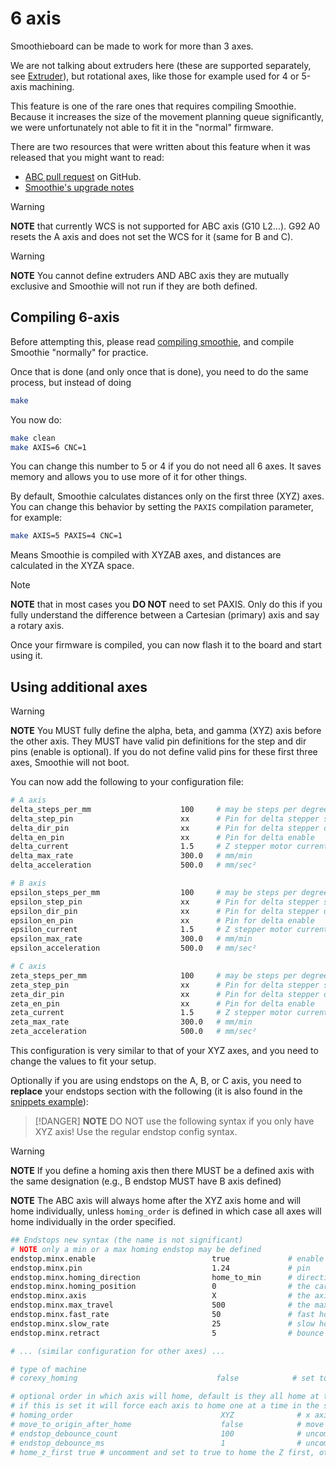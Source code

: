 
# 6 axis

Smoothieboard can be made to work for more than 3 axes.

We are not talking about extruders here (these are supported separately, see [Extruder](extruder.md)), but rotational axes, like those for example used for 4 or 5-axis machining.

This feature is one of the rare ones that requires compiling Smoothie. Because it increases the size of the movement planning queue significantly, we were unfortunately not able to fit it in the "normal" firmware.

There are two resources that were written about this feature when it was released that you might want to read:
* [ABC pull request](https://github.com/Smoothieware/Smoothieware/pull/1055) on GitHub.
* [Smoothie's upgrade notes](https://github.com/Smoothieware/Smoothieware/blob/edge/upgrade-notes.md)

> [!WARNING]
> **NOTE** that currently WCS is not supported for ABC axis (G10 L2...). G92 A0 resets the A axis and does not set the WCS for it (same for B and C).

> [!WARNING]
> **NOTE** You cannot define extruders AND ABC axis they are mutually exclusive and Smoothie will not run if they are both defined.

## Compiling 6-axis

Before attempting this, please read [compiling smoothie](/compiling-smoothie.md), and compile Smoothie "normally" for practice.

Once that is done (and only once that is done), you need to do the same process, but instead of doing 

```bash
make
```

You now do:

```bash
make clean
make AXIS=6 CNC=1
```

You can change this number to 5 or 4 if you do not need all 6 axes. It saves memory and allows you to use more of it for other things.

By default, Smoothie calculates distances only on the first three (XYZ) axes. You can change this behavior by setting the `PAXIS` compilation parameter, for example:

```bash
make AXIS=5 PAXIS=4 CNC=1
```

Means Smoothie is compiled with XYZAB axes, and distances are calculated in the XYZA space.

> [!NOTE]
> **NOTE** that in most cases you **DO NOT** need to set PAXIS. Only do this if you fully understand the difference between a Cartesian (primary) axis and say a rotary axis.

Once your firmware is compiled, you can now flash it to the board and start using it.

## Using additional axes

> [!WARNING]
> **NOTE** You MUST fully define the alpha, beta, and gamma (XYZ) axis before the other axis. They MUST have valid pin definitions for the step and dir pins (enable is optional). If you do not define valid pins for these first three axes, Smoothie will not boot.

You can now add the following to your configuration file:

```bash
# A axis
delta_steps_per_mm                    100     # may be steps per degree for example
delta_step_pin                        xx      # Pin for delta stepper step signal
delta_dir_pin                         xx      # Pin for delta stepper direction
delta_en_pin                          xx      # Pin for delta enable
delta_current                         1.5     # Z stepper motor current
delta_max_rate                        300.0   # mm/min
delta_acceleration                    500.0   # mm/sec²

# B axis
epsilon_steps_per_mm                  100     # may be steps per degree for example
epsilon_step_pin                      xx      # Pin for delta stepper step signal
epsilon_dir_pin                       xx      # Pin for delta stepper direction
epsilon_en_pin                        xx      # Pin for delta enable
epsilon_current                       1.5     # Z stepper motor current
epsilon_max_rate                      300.0   # mm/min
epsilon_acceleration                  500.0   # mm/sec²

# C axis
zeta_steps_per_mm                     100     # may be steps per degree for example
zeta_step_pin                         xx      # Pin for delta stepper step signal
zeta_dir_pin                          xx      # Pin for delta stepper direction
zeta_en_pin                           xx      # Pin for delta enable
zeta_current                          1.5     # Z stepper motor current
zeta_max_rate                         300.0   # mm/min
zeta_acceleration                     500.0   # mm/sec²
```

This configuration is very similar to that of your XYZ axes, and you need to change the values to fit your setup.

Optionally if you are using endstops on the A, B, or C axis, you need to **replace** your endstops section with the following (it is also found in the [snippets example](https://github.com/Smoothieware/Smoothieware/blob/edge/ConfigSamples/Snippets/abc-endstop.config)):

> [!DANGER]
> **NOTE** DO NOT use the following syntax if you only have XYZ axis! Use the regular endstop config syntax.

> [!WARNING]
> **NOTE** If you define a homing axis then there MUST be a defined axis with the same designation (e.g., B endstop MUST have B axis defined)

**NOTE** The ABC axis will always home after the XYZ axis home and will home individually, unless `homing_order` is defined in which case all axes will home individually in the order specified.

```bash
## Endstops new syntax (the name is not significant)
# NOTE only a min or a max homing endstop may be defined
endstop.minx.enable                          true             # enable an endstop
endstop.minx.pin                             1.24             # pin
endstop.minx.homing_direction                home_to_min      # direction it moves to the endstop
endstop.minx.homing_position                 0                # the cartesian coordinate this is set to when it homes
endstop.minx.axis                            X                # the axis designator
endstop.minx.max_travel                      500              # the maximum travel in mm before it times out
endstop.minx.fast_rate                       50               # fast homing rate in mm/sec
endstop.minx.slow_rate                       25               # slow homing rate in mm/sec
endstop.minx.retract                         5                # bounce off endstop in mm

# ... (similar configuration for other axes) ...

# type of machine
# corexy_homing                               false            # set to true if homing on an hbot or corexy

# optional order in which axis will home, default is they all home at the same time,
# if this is set it will force each axis to home one at a time in the specified order
# homing_order                                 XYZ              # x axis followed by y then z last
# move_to_origin_after_home                    false            # move XY to 0,0 after homing
# endstop_debounce_count                       100              # uncomment if you get noise on your endstops, default is 100
# endstop_debounce_ms                          1                # uncomment if you get noise on your endstops, default is 1 millisecond debounce
# home_z_first true # uncomment and set to true to home the Z first, otherwise Z homes after XY
```
